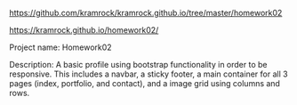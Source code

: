 https://github.com/kramrock/kramrock.github.io/tree/master/homework02

https://kramrock.github.io/homework02/


Project name: Homework02

Description: A basic profile using bootstrap functionality in order to be responsive.  This includes a navbar, a sticky footer, a main container for all 3 pages (index, portfolio, and contact), and a image grid using columns and rows.  



